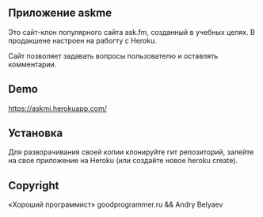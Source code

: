 
## Приложение askme 

Это сайт-клон популярного сайта ask.fm, созданный в учебных целях.
В продакшене настроен на рабогту с Heroku.

Сайт позволяет задавать вопросы пользователю и оставлять комментарии.

## Demo

https://askmi.herokuapp.com/ 

## Установка

Для разворачивания своей копии клонируйте гит репозиторий, залейте на свое приложение на Heroku (или создайте новое heroku create).

## Copyright

«Хороший программист» goodprogrammer.ru && Andry Belyaev
